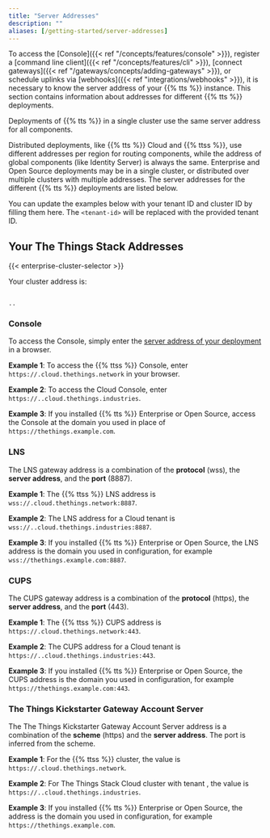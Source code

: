 ```yaml
---
title: "Server Addresses"
description: ""
aliases: [/getting-started/server-addresses]
---
```


To access the [Console]({{< ref "/concepts/features/console" >}}), register a [command line client]({{< ref "/concepts/features/cli" >}}), [connect gateways]({{< ref "/gateways/concepts/adding-gateways" >}}), or schedule uplinks via [webhooks]({{< ref "integrations/webhooks" >}}), it is necessary to know the server address of your {{% tts %}} instance. This section contains information about addresses for different {{% tts %}} deployments.

<!--more-->

Deployments of {{% tts %}} in a single cluster use the same server address for all components.

Distributed deployments, like {{% tts %}} Cloud and {{% ttss %}}, use different addresses per region for routing components, while the address of global components (like Identity Server) is always the same. Enterprise and Open Source deployments may be in a single cluster, or distributed over multiple clusters with multiple addresses.
The server addresses for the different {{% tts %}} deployments are listed below.

You can update the examples below with your tenant ID and cluster ID by filling them here. The `<tenant-id>` will be replaced with the provided tenant ID.

## Your The Things Stack Addresses

{{< enterprise-cluster-selector >}}

Your cluster address is:

<p>
<code data-content="cluster-address">
<span data-content="tenant-id"></span>.<span data-content="cluster-id"></span>.<span data-content="base-domain"></span>
</code>
</p>

### Console

To access the Console, simply enter the [server address of your deployment](#deployments) in a browser.

**Example 1**: To access the <code data-content="cluster-address"><span data-content="cluster-id"></span></code> {{% ttss %}} Console, enter <code data-content="cluster-address"> https://<span data-content="cluster-id"></span>.cloud.thethings.network</code> in your browser.

**Example 2**: To access the <code data-content="cluster-address"><span data-content="cluster-id"></span></code> Cloud Console, enter <code data-content="cluster-address"> https://<span data-content="tenant-id"></span>.<span  data-content="cluster-id"></span>.cloud.thethings.industries</code>.

**Example 3**: If you installed {{% tts %}} Enterprise or Open Source, access the Console at the domain you used in place of `https://thethings.example.com`.

### LNS

The LNS gateway address is a combination of the **protocol** (wss), the **server address**, and the **port** (8887).

**Example 1**: The <code data-content="cluster-address"><span data-content="cluster-id"></span></code> {{% ttss %}} LNS address is <code data-content="cluster-address">wss://<span data-content="cluster-id"></span>.cloud.thethings.network:8887</code>.

**Example 2**: The LNS address for a <code data-content="cluster-address"><span data-content="cluster-id"></span></code> Cloud tenant is <code data-content="cluster-address">wss://<span data-content="tenant-id"></span>.<span data-content="cluster-id"></span>.cloud.thethings.industries:8887</code>.

**Example 3**: If you installed {{% tts %}} Enterprise or Open Source, the LNS address is the domain you used in configuration, for example `wss://thethings.example.com:8887`.

### CUPS

The CUPS gateway address is a combination of the **protocol** (https), the **server address**, and the **port** (443).

**Example 1**: The <code data-content="cluster-address"><span data-content="cluster-id"></span></code> {{% ttss %}} CUPS address is <code data-content="cluster-address">https://<span data-content="cluster-id"></span>.cloud.thethings.network:443</code>.

**Example 2**: The CUPS address for a <code data-content="cluster-address"><span data-content="cluster-id"></span></code> Cloud tenant is <code data-content="cluster-address">https://<span data-content="tenant-id"></span>.<span data-content="cluster-id"></span>.cloud.thethings.industries:443</code>.

**Example 3**: If you installed {{% tts %}} Enterprise or Open Source, the CUPS address is the domain you used in configuration, for example `https://thethings.example.com:443`.

### The Things Kickstarter Gateway Account Server

The The Things Kickstarter Gateway Account Server address is a combination of the **scheme** (https) and the **server address**. The port is inferred from the scheme.

**Example 1**: For the <code data-content="cluster-address"><span data-content="cluster-id"></span></code> {{% ttss %}} cluster, the value is <code data-content="cluster-address">https://<span data-content="cluster-id"></span>.cloud.thethings.network</code>.

**Example 2**: For The Things Stack Cloud cluster <code data-content="cluster-address"><span data-content="cluster-id"></span></code> with tenant <code data-content="cluster-address"><span data-content="tenant-id"></span></code>, the value is <code data-content="cluster-address">https://<span data-content="tenant-id"></span>.<span data-content="cluster-id"></span>.cloud.thethings.industries</code>.

**Example 3**: If you installed {{% tts %}} Enterprise or Open Source, the address is the domain you used in configuration, for example `https://thethings.example.com`.
